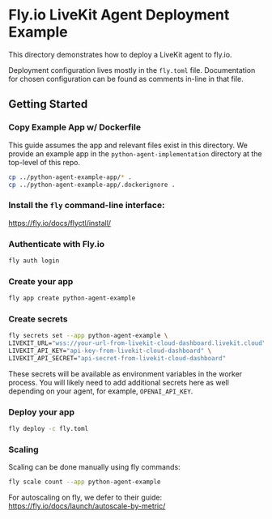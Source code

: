# Fly.io LiveKit Agent Deployment Example

This directory demonstrates how to deploy a LiveKit agent to fly.io. 

Deployment configuration lives mostly in the `fly.toml` file. Documentation for chosen configuration can be found as comments in-line in that file.

## Getting Started

### Copy Example App w/ Dockerfile 

This guide assumes the app and relevant files exist in this directory. 
We provide an example app in the `python-agent-implementation` directory at the top-level of this repo.

```bash
cp ../python-agent-example-app/* .
cp ../python-agent-example-app/.dockerignore .
```

### Install the `fly` command-line interface:

https://fly.io/docs/flyctl/install/

### Authenticate with Fly.io

```bash
fly auth login
```

### Create your app
```bash
fly app create python-agent-example
```

### Create secrets
```bash
fly secrets set --app python-agent-example \
LIVEKIT_URL="wss://your-url-from-livekit-cloud-dashboard.livekit.cloud" \
LIVEKIT_API_KEY="api-key-from-livekit-cloud-dashboard" \
LIVEKIT_API_SECRET="api-secret-from-livekit-cloud-dashboard"
```

These secrets will be available as environment variables in the worker process. You will likely need to add additional secrets here as well depending on your agent, for example, `OPENAI_API_KEY`.

### Deploy your app
```bash
fly deploy -c fly.toml 
```

### Scaling

Scaling can be done manually using fly commands:

```bash
fly scale count --app python-agent-example
```

For autoscaling on fly, we defer to their guide: https://fly.io/docs/launch/autoscale-by-metric/
